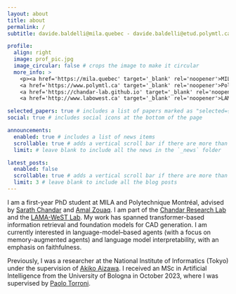 ```yaml
---
layout: about
title: about
permalink: /
subtitle: davide.baldelli@mila.quebec - davide.baldelli@etud.polymtl.ca

profile:
  align: right
  image: prof_pic.jpg
  image_circular: false # crops the image to make it circular
  more_info: >
    <p><a href='https://mila.quebec' target='_blank' rel='noopener'>MILA</a><br>
    <a href='https://www.polymtl.ca' target='_blank' rel='noopener'>Polytechnique Montréal</a><br>
    <a href='https://chandar-lab.github.io' target='_blank' rel='noopener'>Chandar Research Lab</a><br>
    <a href='http://www.labowest.ca' target='_blank' rel='noopener'>LAMA-WeST Lab</a></p>

selected_papers: true # includes a list of papers marked as "selected={true}"
social: true # includes social icons at the bottom of the page

announcements:
  enabled: true # includes a list of news items
  scrollable: true # adds a vertical scroll bar if there are more than 3 news items
  limit: # leave blank to include all the news in the `_news` folder

latest_posts:
  enabled: false
  scrollable: true # adds a vertical scroll bar if there are more than 3 new posts items
  limit: 3 # leave blank to include all the blog posts
---
```


I am a first-year PhD student at MILA and Polytechnique Montréal, advised by [Sarath Chandar](https://scholar.google.com/citations?hl=en&user=yxWtZLAAAAAJ) and [Amal Zouaq](https://scholar.google.com/citations?hl=en&user=lqDGv9YAAAAJ). I am part of the [Chandar Research Lab](https://chandar-lab.github.io) and the [LAMA-WeST Lab](http://www.labowest.ca). My work has spanned transformer-based information retrieval and foundation models for CAD generation. I am currently interested in language-model–based agents (with a focus on memory-augmented agents) and language model interpretability, with an emphasis on faithfulness.

Previously, I was a researcher at the National Institute of Informatics (Tokyo) under the supervision of [Akiko Aizawa](https://scholar.google.com/citations?user=JQy5hPoAAAAJ&hl=en). I received an MSc in Artificial Intelligence from the University of Bologna in October 2023, where I was supervised by [Paolo Torroni](https://scholar.google.com/citations?hl=en&user=uOZZjwsAAAAJ).

<!-- [Download my CV (PDF)](https://dundalia.github.io/CV/cv.pdf){: target="_blank" rel="noopener"} -->
